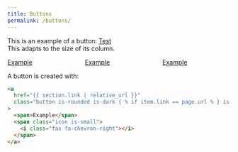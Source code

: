 ```yaml
---
title: Buttons
permalink: /buttons/
---
```


This is an example of a button:
<a href="/" class="navbar-item button is-rounded is-dark {% if item.link == page.url %} is-active {% endif %}">
<span>Test</span>
<span class="icon is-small">
<i class="fas fa-chevron-right"></i>
</span>
</a>  
This adapts to the size of its column.

<div class="columns">
    <div class="column is-3">
        <a href="/" class="button is-rounded is-dark {% if item.link == page.url %} is-active {% endif %}">
            <span>Example</span>
            <span class="icon is-small">
            <i class="fas fa-chevron-right"></i>
            </span>
        </a>  
    </div>
    <div class="column is-3">
        <a href="/" class="button is-rounded {% if item.link == page.url %} is-active {% endif %}">
            <span>Example</span>
            <span class="icon is-small">
            <i class="fas fa-chevron-right"></i>
            </span>
        </a>  
    </div>
    <div class="column is-3">
        <a href="/" class="button is-dark {% if item.link == page.url %} is-active {% endif %}">
            <span>Example</span>
            <span class="icon is-small">
            <i class="fas fa-chevron-right"></i>
            </span>
        </a>  
    </div>
</div>

A button is created with:

```html
<a
  href="{{ section.link | relative_url }}"
  class="button is-rounded is-dark { % if item.link == page.url % } is-active { % endif % }"
>
  <span>Example</span>
  <span class="icon is-small">
    <i class="fas fa-chevron-right"></i>
  </span>
</a>
```
